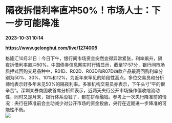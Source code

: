 # 隔夜拆借利率直冲50%！市场人士：下一步可能降准

**2023-10-31 10:14**

**https://www.gelonghui.com/live/1274005**

格隆汇10月31日｜今日下午，银行间市场资金突然变得异常紧张，利率飙升，隔夜拆借利率直冲50%。中国债券信息网实时行情显示，截至17:57分，银行间市场质押式回购交易品种中，R01D、R02D、R03D和R07D四款产品最高回购利率分别为50%、30%、10%和12%，为近年来罕见的阶段性高点。多位交易员和分析师均表示好多年未见50%的隔夜利率。多家机构交易员亦表示，下午头寸“平的很辛苦”。深圳某券商固收首席分析师表示，近两天央行公开市场操作偏收缩流动性，同时又是月末，银行体系没钱了，都在拼命融钱。参考上一次央行降准前的情况：央行在降准前会主动减少对公开市场的资金投放，央行在近期进一步降准的可能性不低。  
![](https://img5.gelonghui.com/live/63f41-ab188bca-d0d9-4ff4-8532-2b41e6c44cc9.jpg)